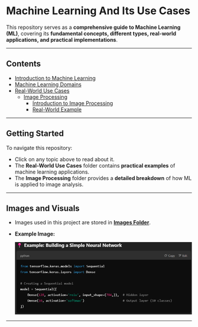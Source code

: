 # Machine Learning And Its Use Cases

This repository serves as a **comprehensive guide to Machine Learning (ML)**, covering its **fundamental concepts, different types, real-world applications, and practical implementations**.

---

##  Contents

- [Introduction to Machine Learning](Introduction%20To%20Machine%20Learning.md)
- [Machine Learning Domains](Machine%20Learning%20Domains.md)
- [Real-World Use Cases](Real%20World%20Use%20Cases/)
  - [Image Processing](Real%20World%20Use%20Cases/Image%20Processing/)
    - [Introduction to Image Processing](Real%20World%20Use%20Cases/Image%20Processing/Introduction%20To%20Image%20Processing.md)
    - [Real-World Example](Real%20World%20Use%20Cases/Image%20Processing/Real%20World%20Example.md)

---

##  Getting Started

To navigate this repository:
- Click on any topic above to read about it.
- The **Real-World Use Cases** folder contains **practical examples** of machine learning applications.
- The **Image Processing** folder provides a **detailed breakdown** of how ML is applied to image analysis.

---

##  Images and Visuals

- Images used in this project are stored in **[Images Folder](Real%20World%20Use%20Cases/Image%20Processing/Images/)**.
- **Example Image:**
  
  ![Sequential API](Real%20World%20Use%20Cases/Image%20Processing/Images/SequentialAPI.png)

---